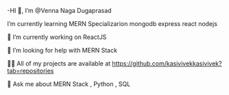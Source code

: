 -HI 👋, I’m @Venna Naga Dugaprasad

I’m currently learning MERN Specializarion mongodb express react nodejs

🔭 I’m currently working on ReactJS

🤝 I’m looking for help with MERN Stack

👨‍💻 All of my projects are available at https://github.com/kasivivekkasivivek?tab=repositories

💬 Ask me about MERN Stack , Python , SQL
<!---
Vnd443/Vnd443 is a ✨ special ✨ repository because its `README.md` (this file) appears on your GitHub profile.
You can click the Preview link to take a look at your changes.
--->
